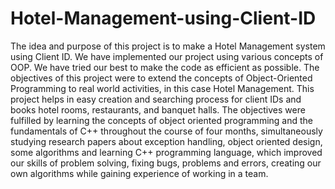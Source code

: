 # Hotel-Management-using-Client-ID

The idea and purpose of this project is to make a Hotel Management system using Client ID. We have implemented our project using various concepts of OOP. We have tried our best to make the code as efficient as possible. The objectives of this project were to extend the concepts of Object-Oriented Programming to real world activities, in this case Hotel Management. This project helps in easy creation and searching process for client IDs and books hotel rooms, restaurants, and banquet halls. The objectives were fulfilled by learning the concepts of object oriented programming and the fundamentals of C++ throughout the course of four months, simultaneously studying research papers about exception handling, object oriented design, some algorithms and learning C++ programming language, which improved our skills of problem solving, fixing bugs, problems and errors, creating our own algorithms while gaining experience of working in a team.

